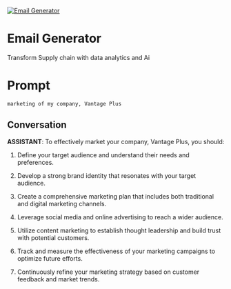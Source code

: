 
[![Email Generator](https://flow-prompt-covers.s3.us-west-1.amazonaws.com/icon/realistic/real_9.png)]()
# Email Generator 
Transform Supply chain with data analytics and Ai 

# Prompt

```
marketing of my company, Vantage Plus
```

## Conversation

**ASSISTANT**: To effectively market your company, Vantage Plus, you should:



1. Define your target audience and understand their needs and preferences.

2. Develop a strong brand identity that resonates with your target audience.

3. Create a comprehensive marketing plan that includes both traditional and digital marketing channels.

4. Leverage social media and online advertising to reach a wider audience.

5. Utilize content marketing to establish thought leadership and build trust with potential customers.

6. Track and measure the effectiveness of your marketing campaigns to optimize future efforts.

7. Continuously refine your marketing strategy based on customer feedback and market trends.


